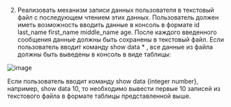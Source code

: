 2.	Реализовать механизм записи данных пользователя в текстовый файл  с последующем  чтением этих данных. 
Пользователь должен иметь возможность вводить данные в консоль в формате id last_name first_name middle_name age.
После каждого введенного сообщения данные должны быть сохранены в текстовый файл. Если пользователь вводит команду 
show data * , все данные  из файла должны быть выведены в консоль в виде таблицы:

![image](https://user-images.githubusercontent.com/99070761/208307402-f4117cac-acca-46ae-ac6e-512e6235dd6f.png)

Если пользователь вводит команду show data {integer number}, например, show data 10, то необходимо вывести первые 10 записей из текстового файла в формате таблицы представленной выше.

